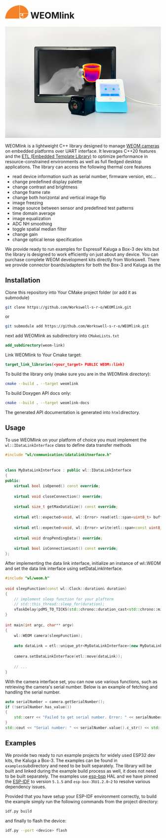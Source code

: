 # ![logo](workswell_logo_small.png) WEOMlink

![WEOM](weom.jpg)

WEOMlink is a lightweight C++ library designed to manage [WEOM cameras](https://workswell.eu/weom-hdmi-thermal-core-advanced-thermal-imaging/) on embedded platforms over UART interface. It leverages C++20 features and the [ETL (Embedded Template Library)](https://www.etlcpp.com/) to optimize performance in resource-constrained environments as well as full fledged desktop applications. The library can access the following thermal core features

* read device information such as serial number, firmware version, etc...
* change predefined display palette
* change contrast and brightness
* change frame rate
* change both horizontal and vertical image flip
* image freezing
* image source between sensor and predefined test patterns
* time domain average
* image equalization
* ADC NH smoothing
* toggle spatial median filter
* change gain
* change optical lense specification

We provide ready to run examples for Espressif Kaluga a Box-3 dev kits but the library is designed to work efficiently on just about any device. You can purchase complete WEOM development kits directly from Workswell. There we provide connector boards/adapters for both the Box-3 and Kaluga as the

## Installation

Clone this repository into Your CMake project folder (or add it as submodule)

```sh
git clone https://github.com/Workswell-s-r-o/WEOMlink.git
```

or

```sh
git submodule add https://github.com/Workswell-s-r-o/WEOMlink.git
```

next add WEOMlink as subdirectory into `CMakeLists.txt`

```cmake
add_subdirectory(weom-link)
```

Link WEOMlink to Your Cmake target:

```cmake
target_link_libraries(<your_target> PUBLIC WEOM::link)
```

To build the library only (make sure you are in the WEOMlink directory):

```bash
cmake --build . --target weomlink
```

To build Doxygen API docs only:

```bash
cmake --build . --target weomlink-docs
```

The generated API documentation is generated into `html`directory.

## Usage

To use WEOMlink on your platform of choice you must implement the `wl::IDataLinkInterface` class to define data transfer methods

```cpp
#include "wl/communication/idatalinkitnerface.h"


class MyDataLinkInterface : public wl::IDataLinkInterface
{
public:
    virtual bool isOpened() const override;

    virtual void closeConnection() override;

    virtual size_t getMaxDataSize() const override;

    virtual etl::expected<void, wl::Error> read(etl::span<uint8_t> buffer, const wl::Clock::duration& timeout) override;

    virtual etl::expected<void, wl::Error> write(etl::span<const uint8_t> buffer, const wl::Clock::duration& timeout) override;

    virtual void dropPendingData() override;

    virtual bool isConnectionLost() const override;
};
```

After implementing the data link interface, initialize an instance of wl::WEOM and set the data link interface using setDataLinkInterface.

```cpp
#include "wl/weom.h"

void sleepFunction(const wl::Clock::duration& duration)
{
    // implement sleep function for your plaftorm
    // std::this_thread::sleep_for(duration);
    vTaskDelay(pdMS_TO_TICKS(std::chrono::duration_cast<std::chrono::milliseconds>(duration).count()));
}

int main(int argc, char** argv)
{
    wl::WEOM camera(sleepFunction);

    auto dataLink = etl::unique_ptr<MyDataLinkInterface>(new MyDataLinkInterface);

    camera.setDataLinkInterface(etl::move(dataLink));

    // ...
}
```

With the camera interface set, you can now use various functions, such as retrieving the camera's serial number. Below is an example of fetching and handling the serial number.

```cpp
auto serialNumber = camera.getSerialNumber();
if (!serialNumber.has_value())
{
    std::cerr << "Failed to get serial number. Error: " << serialNumber.error().c_str() << std::endl;
}
std::cout << "Serial number: " << serialNumber.value().c_str() << std::endl;
```

## Examples

We provide two ready to run example projects for widely used ESP32 dev kits, the Kaluga a Box-3. The examples can be found in `examples`subdirectory and need to be built separately. The library will be built and linked during the example build process as well, it does not need to be built separately. The examples use [esp-bsp](https://github.com/espressif/esp-bsp) HAL and we have pinned the [ESP-IDF](https://) to version `5.1.5` and `esp-box-3`to`1.2.0~2` to resolve various dependency issues.

Provided that you have setup your ESP-IDF environment correctly, to build the example simply run the following commands from the project directory:

```bash
idf.py build
```

and finally to flash the device:

```bash
idf.py --port <device> flash
```
